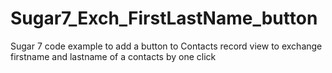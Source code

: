 # Sugar7_Exch_FirstLastName_button
Sugar 7 code example to add a button to Contacts record view to exchange firstname and lastname of a contacts by one click
